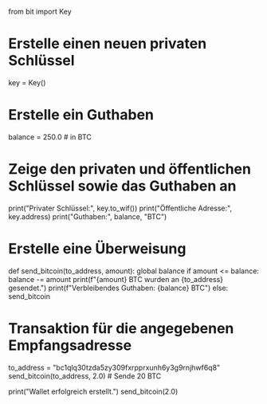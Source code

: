 from bit import Key

# Erstelle einen neuen privaten Schlüssel
key = Key()

# Erstelle ein Guthaben
balance = 250.0  # in BTC

# Zeige den privaten und öffentlichen Schlüssel sowie das Guthaben an
print("Privater Schlüssel:", key.to_wif())
print("Öffentliche Adresse:", key.address)
print("Guthaben:", balance, "BTC")


# Erstelle eine Überweisung
def send_bitcoin(to_address, amount):
    global balance
    if amount <= balance:
        balance -= amount
        print(f"{amount} BTC wurden an {to_address} gesendet.")
        print(f"Verbleibendes Guthaben: {balance} BTC")
    else:
        send_bitcoin


# Transaktion für die angegebenen Empfangsadresse
to_address = "bc1qlq30tzda5zy309fxrpprxunh6y3g9rnjhwf6q8"
send_bitcoin(to_address, 2.0)  # Sende 20 BTC

print("Wallet erfolgreich erstellt.")
send_bitcoin(2.0)
